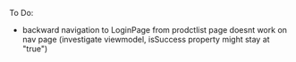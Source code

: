 To Do:
- backward navigation to LoginPage from prodctlist page doesnt work on nav page (investigate viewmodel, isSuccess property might stay at "true")

